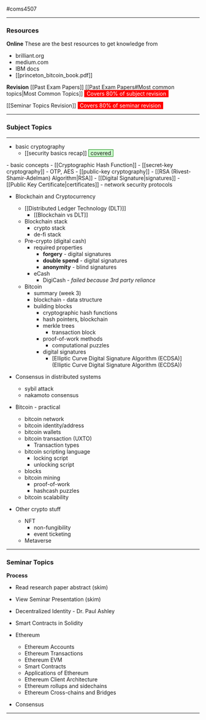 #coms4507 

___
### Resources

**Online**
These are the best resources to get knowledge from
- brilliant.org
- medium.com
- IBM docs
- [[princeton_bitcoin_book.pdf]]

**Revision**
[[Past Exam Papers]]
[[Past Exam Papers#Most common topics|Most Common Topics]] <span style="color: white; background-color: red ; padding-left: 5px; padding-right: 5px; border: 1px solid red;">
Covers 80% of subject revision
</span>

[[Seminar Topics Revision]] <span style="color: white; background-color: red ; padding-left: 5px; padding-right: 5px; border: 1px solid red;">
Covers 80% of seminar revision 
</span>

___

### Subject Topics
___
- basic cryptography
	- [[security basics recap]] <span style="background-color: #cfc ; padding-left: 5px; padding-right: 5px; border: 1px solid green;">
covered 
</span>
		- basic concepts
		- [[Cryptographic Hash Function]]
		- [[secret-key cryptography]] - OTP, AES
		- [[public-key cryptography]] - [[RSA (Rivest-Shamir-Adelman) Algorithm|RSA]]
			- [[Digital Signature|signatures]]
			- [[Public Key Certificate|certificates]]
	- network security protocols

- Blockchain and Cryptocurrency
	- [[Distributed Ledger Technology (DLT)]]
		- [[Blockchain vs DLT]]
	- Blockchain stack
		- crypto stack
		- de-fi stack
	- Pre-crypto (digital cash)
		- required properties
			- **forgery** - digital signatures
			- **double spend** - digital signatures
			- **anonymity** - blind signatures
		- eCash
			- DigiCash - *failed because 3rd party reliance*
	- Bitcoin
		- summary (week 3)
		- blockchain - data structure
		- building blocks
			- cryptographic hash functions
			- hash pointers, blockchain
			- merkle trees
				- transaction block
			- proof-of-work methods
				- computational puzzles
			- digital signatures
				- [Elliptic Curve Digital Signature Algorithm (ECDSA)](Elliptic Curve Digital Signature Algorithm (ECDSA))

- Consensus in distributed systems
	- sybil attack
	- nakamoto consensus

- Bitcoin - practical
	- bitcoin network
	- bitcoin identity/address
	- bitcoin wallets
	- bitcoin transaction (UXTO)
		- Transaction types
	- bitcoin scripting language
		- locking script
		- unlocking script
	- blocks
	- bitcoin mining
		- proof-of-work
		- hashcash puzzles
	- bitcoin scalability

- Other crypto stuff
	- NFT
		- non-fungibility
		- event ticketing
	- Metaverse

___
### Seminar Topics

**Process**
- Read research paper abstract (skim)
- View Seminar Presentation (skim)

- Decentralized Identity - Dr. Paul Ashley
- Smart Contracts in Solidity

- Ethereum
	- Ethereum Accounts
	- Ethereum Transactions
	- Ethereum EVM
	- Smart Contracts
	- Applications of Ethereum
	- Ethereum Client Architecture
	- Ethereum rollups and sidechains
	- Ethereum Cross-chains and Bridges

- Consensus

___
